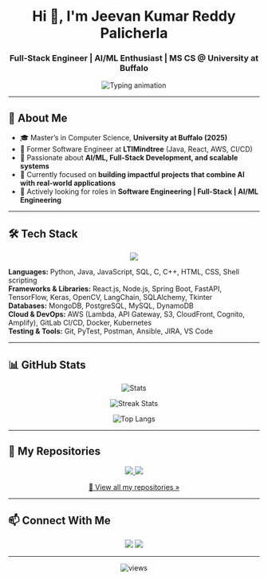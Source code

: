 <!-- Profile Header -->
<h1 align="center">Hi 👋, I'm Jeevan Kumar Reddy Palicherla</h1>
<h3 align="center">Full-Stack Engineer | AI/ML Enthusiast | MS CS @ University at Buffalo</h3>

<!-- Typing animation -->
<p align="center">
  <img src="https://readme-typing-svg.herokuapp.com?size=22&color=1ABC9C&center=true&vCenter=true&width=600&lines=Full+Stack+Developer;AI+%26+ML+Enthusiast;Software+Engineer;Always+Learning+New+Things" alt="Typing animation" />
</p>

---

## 🚀 About Me  
- 🎓 Master’s in Computer Science, **University at Buffalo (2025)**  
- 💼 Former Software Engineer at **LTIMindtree** (Java, React, AWS, CI/CD)  
- 🤖 Passionate about **AI/ML, Full-Stack Development, and scalable systems**  
- 🔭 Currently focused on **building impactful projects that combine AI with real-world applications**  
- 📌 Actively looking for roles in **Software Engineering | Full-Stack | AI/ML Engineering**

---

## 🛠️ Tech Stack  

<p align="center">
  <img src="https://skillicons.dev/icons?i=python,java,javascript,c,cpp,react,nodejs,spring,aws,docker,kubernetes,mongodb,postgresql,mysql,tensorflow,pytorch" />
</p>

**Languages:** Python, Java, JavaScript, SQL, C, C++, HTML, CSS, Shell scripting  
**Frameworks & Libraries:** React.js, Node.js, Spring Boot, FastAPI, TensorFlow, Keras, OpenCV, LangChain, SQLAlchemy, Tkinter  
**Databases:** MongoDB, PostgreSQL, MySQL, DynamoDB  
**Cloud & DevOps:** AWS (Lambda, API Gateway, S3, CloudFront, Cognito, Amplify), GitLab CI/CD, Docker, Kubernetes  
**Testing & Tools:** Git, PyTest, Postman, Ansible, JIRA, VS Code  

---

## 📊 GitHub Stats  

<p align="center">
  <img src="https://github-readme-stats.vercel.app/api?username=jeevan-13&show_icons=true&theme=radical" alt="Stats" />
</p>

<p align="center">
  <img src="https://github-readme-streak-stats.herokuapp.com/?user=jeevan-13&theme=radical" alt="Streak Stats" />
</p>

<p align="center">
  <img src="https://github-readme-stats.vercel.app/api/top-langs/?username=jeevan-13&layout=compact&theme=radical" alt="Top Langs" />
</p>

---

## 📂 My Repositories  

<p align="center">
  <!-- Add only your actual repositories here -->
  <a href="https://github.com/jeevan-13/Repo1">
    <img src="https://github-readme-stats.vercel.app/api/pin/?username=jeevan-13&repo=https://github.com/jeevan-13/llm_sql_agent&theme=radical" />
  </a>
  <a href="https://github.com/jeevan-13/Repo2">
    <img src="https://github-readme-stats.vercel.app/api/pin/?username=jeevan-13&repo=https://github.com/jeevan-13/cinelog&theme=radical" />
  </a>
</p>

<p align="center">
  <a href="https://github.com/jeevan-13?tab=repositories">
    🔗 View all my repositories »
  </a>
</p>

---

## 📫 Connect With Me  

<p align="center">
  <a href="mailto:jeevanreddypalicherla@gmail.com"><img src="https://img.shields.io/badge/Email-D14836?style=for-the-badge&logo=gmail&logoColor=white" /></a>
  <a href="https://www.linkedin.com/in/jeevan-kumar-reddy-palicherla-240063175/"><img src="https://img.shields.io/badge/LinkedIn-0A66C2?style=for-the-badge&logo=linkedin&logoColor=white" /></a>
</p>

---

<p align="center">
  <img src="https://komarev.com/ghpvc/?username=jeevan-13&label=Profile+Views&color=brightgreen&style=flat-square" alt="views" />
</p>

